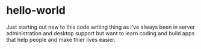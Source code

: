# hello-world
Just starting out
new to this code writing thing as i've always been in server administration and desktop support but want to learn coding and build apps that help people and make thier lives easier.
